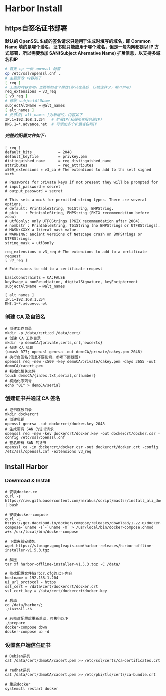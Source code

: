 # Harbor Install



## https自签名证书部署

**默认的 OpenSSL 生成的签名请求只适用于生成时填写的域名，即 Common Name 填的是哪个域名，证书就只能应用于哪个域名，但是一般内网都是以 IP 方式部署，所以需要添加 SAN(Subject Alternative Name) 扩展信息，以支持多域名和IP** 



<!--redhat系列openssl配置文件在/etc/pki/tls/openssl.cnf,debian系列配置文件在/etc/ssl/openssl.cnf-->

```bash
# 首先 cp 一份 openssl 配置
cp /etc/ssl/openssl.cnf .
# 主要修改 内容如下
[ req ]
# 上面的内容省略，主要增加这个属性(默认在最后一行被注释了，解开即可)
req_extensions = v3_req
[ v3_req ]
# 修改 subjectAltName
subjectAltName = @alt_names
[ alt_names ]
# 此节点[ alt_names ]为新增的，内容如下
IP.1=192.168.1.204   # 扩展IP(私服所在服务器IP)
DNS.1=*.advance.net  # 可添加多个扩展域名和IP
```



##### 完整的配置文件如下 :

```shell
[ req ]
default_bits            = 2048
default_keyfile         = privkey.pem
distinguished_name      = req_distinguished_name
attributes              = req_attributes
x509_extensions = v3_ca # The extentions to add to the self signed cert

# Passwords for private keys if not present they will be prompted for
# input_password = secret
# output_password = secret

# This sets a mask for permitted string types. There are several options.
# default: PrintableString, T61String, BMPString.
# pkix   : PrintableString, BMPString (PKIX recommendation before 2004)
# utf8only: only UTF8Strings (PKIX recommendation after 2004).
# nombstr : PrintableString, T61String (no BMPStrings or UTF8Strings).
# MASK:XXXX a literal mask value.
# WARNING: ancient versions of Netscape crash on BMPStrings or UTF8Strings.
string_mask = utf8only

req_extensions = v3_req # The extensions to add to a certificate request
[ v3_req ]

# Extensions to add to a certificate request

basicConstraints = CA:FALSE
keyUsage = nonRepudiation, digitalSignature, keyEncipherment
subjectAltName = @alt_names

[ alt_names ]
IP.1=192.168.1.204
DNS.1=*.advance.net
```



### 创建 CA 及自签名

```shell
# 创建工作目录
mkdir -p /data/cert;cd /data/cert/
# 创建 CA 工作目录
mkdir -p demoCA/{private,certs,crl,newcerts}
# 创建 CA 私钥
(umask 077; openssl genrsa -out demoCA/private/cakey.pem 2048)
# 执行自签名(信息不要乱填，参考下面截图)
openssl req -new -x509 -key demoCA/private/cakey.pem -days 3655 -out demoCA/cacert.pem
# 初始化相关文件
touch demoCA/{index.txt,serial,crlnumber}
# 初始化序列号
echo "01" > demoCA/serial
```



### 创建证书并通过 CA 签名

```shell
# 证书存放目录
mkdir dockercrt
# 创建私钥
openssl genrsa -out dockercrt/docker.key 2048
# 生成带有 SAN 的证书请求
openssl req -new -key dockercrt/docker.key -out dockercrt/docker.csr -config /etc/ssl/openssl.cnf
# 签名带有 SAN 的证书
openssl ca -in dockercrt/docker.csr -out dockercrt/docker.crt -config /etc/ssl/openssl.cnf -extensions v3_req
```



## Install Harbor



### Download & Install

```shell
# 安装docker-ce
curl -s https://raw.githubusercontent.com/narakus/script/master/install_ali_docker_ce.sh  | bash

# 安装docker-compose
curl -L https://get.daocloud.io/docker/compose/releases/download/1.22.0/docker-compose-`uname -s`-`uname -m` > /usr/local/bin/docker-compose;chmod a+x /usr/local/bin/docker-compose

# 下载离线安装包
wget https://storage.googleapis.com/harbor-releases/harbor-offline-installer-v1.5.3.tgz

# 解压
tar xf harbor-offline-installer-v1.5.3.tgz -C /data/

# 修改配置文件harbor.cfg的以下内容
hostname = 192.168.1.204
ui_url_protocol = https
ssl_cert = /data/cert/dockercrt/docker.crt      
ssl_cert_key = /data/cert/dockercrt/docker.key 

# 启动
cd /data/harbor/;
./install.sh

# 若修改配置后重新启动，可执行以下
./prepare
docker-compose down
docker-compose up -d 
```



### 设置客户端信任证书

<!--解决：x509: certificate signed by unknown authority-->

```shell
# Debian系列
cat /data/cert/demoCA/cacert.pem >> /etc/ssl/certs/ca-certificates.crt

# redhat系列
cat /data/cert/demoCA/cacert.pem >> /etc/pki/tls/certs/ca-bundle.crt

# 重启docker
systemctl restart docker

```



[漠然blog]: https://mritd.me/2016/07/03/Harbor-%E4%BC%81%E4%B8%9A%E7%BA%A7-Docker-Registry-HTTPS%E9%85%8D%E7%BD%AE/
[官方文档]: https://github.com/goharbor/harbor/blob/master/docs/installation_guide.md

